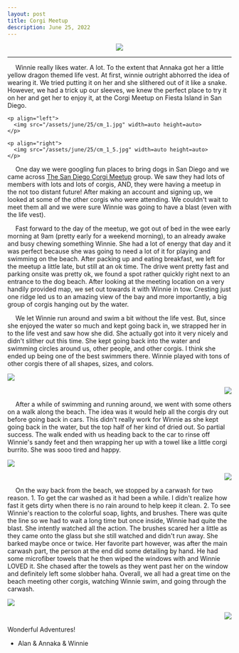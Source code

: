 ```yaml
---
layout: post
title: Corgi Meetup
description: June 25, 2022
---
```

<head>
<link rel="stylesheet" href="https://wonderfulwinnie.github.io/css/main.css">
<body>

<p align="center">
  <img src="/assets/june/25/cm_2.jpg" width=auto height=auto>
  <hr />
  <p>
    &emsp; 
    Winnie really likes water. A lot. To the extent that Annaka got her a little yellow dragon themed life vest. At first, winnie outright abhorred the idea of wearing it. We tried putting it on her and she slithered out of it like a snake. However, we had a trick up our sleeves, we knew the perfect place to try it on her and get her to enjoy it, at the Corgi Meetup on Fiesta Island in San Diego.
    <br>
    
    <p align="left">
      <img src="/assets/june/25/cm_1.jpg" width=auto height=auto>
    </p>
 
    <p align="right">
      <img src="/assets/june/25/cm_1_5.jpg" width=auto height=auto>
    </p>
  &emsp; 
    One day we were googling fun places to bring dogs in San Diego and we came across
  <a href="https://www.meetup.com/sandiegocorgimeetup/">The San Diego Corgi Meetup</a>
   group. We saw they had lots of members with lots and lots of corgis, AND, they were having a meetup in the not too distant future! After making an account and signing up, we looked at some of the other corgis who were attending. We couldn't wait to meet them all and we were sure Winnie was going to have a blast (even with the life vest). <br>
  
 &emsp; 
  Fast forward to the day of the meetup, we got out of bed in the wee early morning at 9am (pretty early for a weekend morning), to an already awake and busy chewing something Winnie. She had a lot of energy that day and it was perfect because she was going to need a lot of it for playing and swimming on the beach. After packing up and eating breakfast, we left for the meetup a little late, but still at an ok time. The drive went pretty fast and parking onsite was pretty ok, we found a spot rather quickly right next to an entrance to the dog beach. After looking at the meeting location on a very handily provided map, we set out towards it with Winnie in tow. Cresting just one ridge led us to an amazing view of the bay and more importantly, a big group of corgis hanging out by the water. 
  <br>
  
  &emsp; 
  We let Winnie run around and swim a bit without the life vest. But, since she enjoyed the water so much and kept going back in, we strapped her in to the life vest and saw how she did. She actually got into it very nicely and didn't slither out this time. She kept going back into the water and swimming circles around us, other people, and other corgis. I think she ended up being one of the best swimmers there. Winnie played with tons of other corgis there of all shapes, sizes, and colors.
  <br>
  
  <p align="left">
      <img src="/assets/june/25/cm_3.jpg" width=auto height=auto>
  </p>
 
  <p align="right">
    <img src="/assets/june/25/cm_4.jpg" width=auto height=auto>
  </p>
  
  &emsp;
  After a while of swimming and running around, we went with some others on a walk along the beach. The idea was it would help all the corgis dry out before going back in cars. This didn't really work for Winnie as she kept going back in the water, but the top half of her kind of dried out. So partial success. The walk ended with us heading back to the car to rinse off Winnie's sandy feet and then wrapping her up with a towel like a little corgi burrito. She was sooo tired and happy.
  <br>
  
  <p align="left">
      <img src="/assets/june/25/cm_5.jpg" width=auto height=auto>
  </p>
 
  <p align="right">
    <img src="/assets/june/25/cm_6.jpg" width=auto height=auto>
  </p>
  
  &emsp;
  On the way back from the beach, we stopped by a carwash for two reason. 1. To get the car washed as it had been a while. I didn't realize how fast it gets dirty when there is no rain around to help keep it clean. 2. To see Winnie's reaction to the colorful soap, lights, and brushes. There was quite the line so we had to wait a long time but once inside, Winnie had quite the blast. She intently watched all the action. The brushes scared her a little as they came onto the glass but she still watched and didn't run away. She barked maybe once or twice. Her favorite part however, was after the main carwash part, the person at the end did some detailing by hand. He had some microfiber towels that he then wiped the windows with and Winnie LOVED it. She chased after the towels as they went past her on the window and definitely left some slobber haha. Overall, we all had a great time on the beach meeting other corgis, watching Winnie swim, and going through the carwash.
  <br>
  
  <p align="left">
      <img src="/assets/june/25/cm_9.jpg" width=auto height=auto>
  </p>
 
  <p align="right">
    <img src="/assets/june/25/cm_8.jpg" width=auto height=auto>
  </p>
  
  Wonderful Adventures!
  - Alan & Annaka & Winnie
  </p>

  
</p>
  
</body>
</head>
